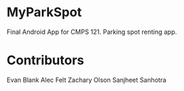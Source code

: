 # MyParkSpot
Final Android App for CMPS 121.
Parking spot renting app.
# Contributors
Evan Blank
Alec Felt
Zachary Olson
Sanjheet Sanhotra
